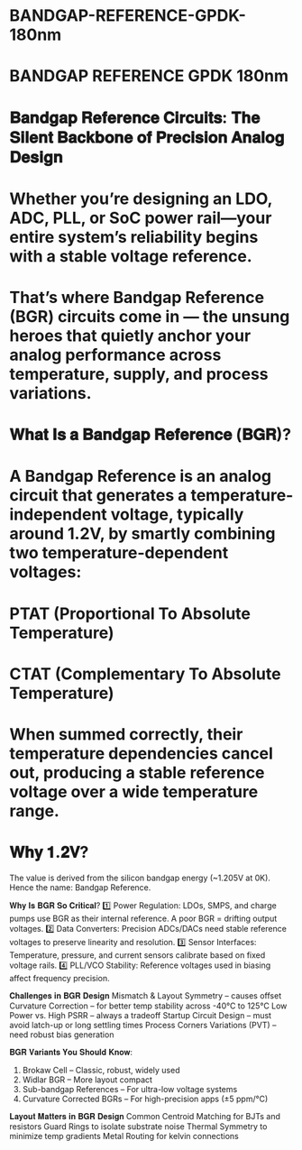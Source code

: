 # BANDGAP-REFERENCE-GPDK-180nm
# BANDGAP REFERENCE GPDK 180nm

# 𝐁𝐚𝐧𝐝𝐠𝐚𝐩 𝐑𝐞𝐟𝐞𝐫𝐞𝐧𝐜𝐞 𝐂𝐢𝐫𝐜𝐮𝐢𝐭𝐬: 𝐓𝐡𝐞 𝐒𝐢𝐥𝐞𝐧𝐭 𝐁𝐚𝐜𝐤𝐛𝐨𝐧𝐞 𝐨𝐟 𝐏𝐫𝐞𝐜𝐢𝐬𝐢𝐨𝐧 𝐀𝐧𝐚𝐥𝐨𝐠 𝐃𝐞𝐬𝐢𝐠𝐧

# Whether you’re designing an LDO, ADC, PLL, or SoC power rail—your entire system’s reliability begins with a stable voltage reference.
# That’s where Bandgap Reference (BGR) circuits come in — the unsung heroes that quietly anchor your analog performance across temperature, supply, and process variations.

# 𝐖𝐡𝐚𝐭 𝐈𝐬 𝐚 𝐁𝐚𝐧𝐝𝐠𝐚𝐩 𝐑𝐞𝐟𝐞𝐫𝐞𝐧𝐜𝐞 (𝐁𝐆𝐑)?
# A Bandgap Reference is an analog circuit that generates a temperature-independent voltage, typically around 1.2V, by smartly combining two temperature-dependent voltages:
# PTAT (Proportional To Absolute Temperature)
# CTAT (Complementary To Absolute Temperature)
# When summed correctly, their temperature dependencies cancel out, producing a stable reference voltage over a wide temperature range.

# 𝐖𝐡𝐲 𝟏.𝟐𝐕?
The value is derived from the silicon bandgap energy (~1.205V at 0K).
 Hence the name: Bandgap Reference.

𝐖𝐡𝐲 𝐈𝐬 𝐁𝐆𝐑 𝐒𝐨 𝐂𝐫𝐢𝐭𝐢𝐜𝐚𝐥?
1️⃣ Power Regulation:
 LDOs, SMPS, and charge pumps use BGR as their internal reference. A poor BGR = drifting output voltages.
2️⃣ Data Converters:
 Precision ADCs/DACs need stable reference voltages to preserve linearity and resolution.
3️⃣ Sensor Interfaces:
 Temperature, pressure, and current sensors calibrate based on fixed voltage rails.
4️⃣ PLL/VCO Stability:
 Reference voltages used in biasing affect frequency precision.

𝐂𝐡𝐚𝐥𝐥𝐞𝐧𝐠𝐞𝐬 𝐢𝐧 𝐁𝐆𝐑 𝐃𝐞𝐬𝐢𝐠𝐧
Mismatch & Layout Symmetry – causes offset
Curvature Correction – for better temp stability across -40°C to 125°C
Low Power vs. High PSRR – always a tradeoff
Startup Circuit Design – must avoid latch-up or long settling times
Process Corners Variations (PVT) – need robust bias generation

 𝐁𝐆𝐑 𝐕𝐚𝐫𝐢𝐚𝐧𝐭𝐬 𝐘𝐨𝐮 𝐒𝐡𝐨𝐮𝐥𝐝 𝐊𝐧𝐨𝐰:
1. Brokaw Cell – Classic, robust, widely used
2. Widlar BGR – More layout compact
3. Sub-bandgap References – For ultra-low voltage systems
4. Curvature Corrected BGRs – For high-precision apps (±5 ppm/°C)

𝐋𝐚𝐲𝐨𝐮𝐭 𝐌𝐚𝐭𝐭𝐞𝐫𝐬 𝐢𝐧 𝐁𝐆𝐑 𝐃𝐞𝐬𝐢𝐠𝐧
Common Centroid Matching for BJTs and resistors
Guard Rings to isolate substrate noise
Thermal Symmetry to minimize temp gradients
Metal Routing for kelvin connections
